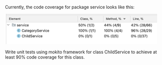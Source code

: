 Currently, the code coverage for package service looks like this: 

<img src="img/coverage.png" alt="drawing" width="500" />

Write unit tests using mokito framework for class ChildService to achieve at least 90% code coverage for this class.


